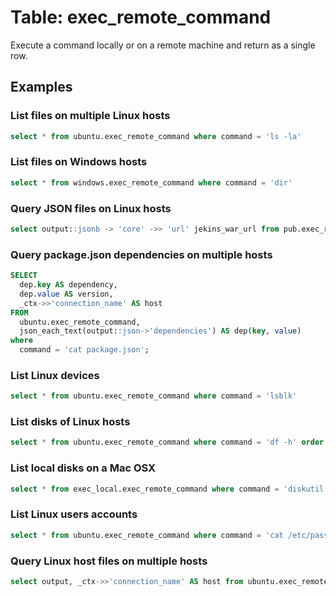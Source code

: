 # Table: exec_remote_command

Execute a command locally or on a remote machine and return as a single row.

## Examples

### List files on multiple Linux hosts

```sql
select * from ubuntu.exec_remote_command where command = 'ls -la'
```
### List files on Windows hosts

```sql
select * from windows.exec_remote_command where command = 'dir'
```

### Query JSON files on Linux hosts

```sql
select output::jsonb -> 'core' ->> 'url' jekins_war_url from pub.exec_remote_command where command = 'cat jenkins-default.json'
```

### Query package.json dependencies on multiple hosts

```sql
SELECT
  dep.key AS dependency,
  dep.value AS version,
  _ctx->>'connection_name' AS host
FROM
  ubuntu.exec_remote_command,
  json_each_text(output::json->'dependencies') AS dep(key, value)
where
  command = 'cat package.json';
```

### List Linux devices

```sql
select * from ubuntu.exec_remote_command where command = 'lsblk'
```

### List disks of Linux hosts

```sql
select * from ubuntu.exec_remote_command where command = 'df -h' order by _ctx ->> 'connection_name'
```

### List local disks on a Mac OSX

```sql
select * from exec_local.exec_remote_command where command = 'diskutil list'
```


### List Linux users accounts

```sql
select * from ubuntu.exec_remote_command where command = 'cat /etc/passwd'
```

### Query Linux host files on multiple hosts

```sql
select output, _ctx->>'connection_name' AS host from ubuntu.exec_remote_command where command = 'cat /etc/hosts'
```
